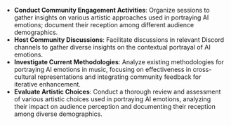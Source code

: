 - **Conduct Community Engagement Activities**: Organize sessions to gather insights on various artistic approaches used in portraying AI emotions; document their reception among different audience demographics.
- **Host Community Discussions**: Facilitate discussions in relevant Discord channels to gather diverse insights on the contextual portrayal of AI emotions.
- **Investigate Current Methodologies**: Analyze existing methodologies for portraying AI emotions in music, focusing on effectiveness in cross-cultural representations and integrating community feedback for iterative enhancement.
- **Evaluate Artistic Choices**: Conduct a thorough review and assessment of various artistic choices used in portraying AI emotions, analyzing their impact on audience perception and documenting their reception among diverse demographics.
